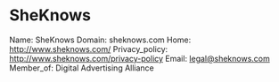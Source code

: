 
# SheKnows

Name: SheKnows
Domain: sheknows.com
Home: http://www.sheknows.com/
Privacy_policy: http://www.sheknows.com/privacy-policy
Email: legal@sheknows.com
Member_of: Digital Advertising Alliance
